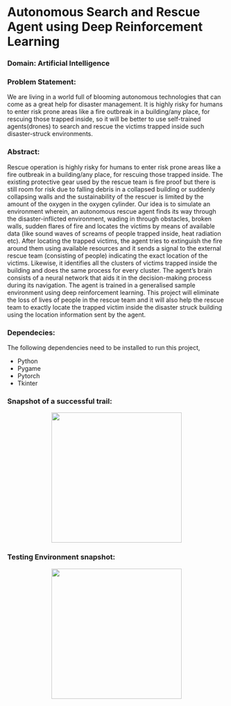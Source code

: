 # Autonomous Search and Rescue Agent using Deep Reinforcement Learning
### Domain: Artificial Intelligence
### Problem Statement:
We are living in a world full of blooming autonomous technologies that can come as a great help for disaster management. It is highly risky for humans to enter risk prone areas like a fire outbreak in a building/any place, for rescuing those trapped inside, so it will be better to use self-trained agents(drones) to search and rescue the victims trapped inside such disaster-struck environments.
### Abstract:
Rescue operation is highly risky for humans to enter risk prone areas like a fire outbreak in a building/any place, for rescuing those trapped inside. The existing protective gear used by the rescue team is fire proof but there is still room for risk due to falling debris in a collapsed building or suddenly collapsing walls and the sustainability of the rescuer is limited by the amount of the oxygen in the oxygen cylinder. Our idea is to simulate an environment wherein, an autonomous rescue agent finds its way through the disaster-inflicted environment, wading in through obstacles, broken walls, sudden flares of fire and locates the victims by means of available data (like sound waves of screams of people trapped inside, heat radiation etc). After locating the trapped victims, the agent tries to extinguish the fire around them using available resources and it sends a signal to the external rescue team (consisting of people) indicating the exact location of the victims. Likewise, it identifies all the clusters of victims trapped inside the building and does the same process for every cluster. The agent’s brain consists of a neural network that aids it in the decision-making process during its navigation. The agent is trained in a generalised sample environment using deep reinforcement learning. This project will eliminate the loss of lives of people in the rescue team and it will also help the rescue team to exactly locate the trapped victim inside the disaster struck building using the location information sent by the agent.
### Dependecies:
The following dependencies need to be installed to run this project,
* Python
* Pygame
* Pytorch
* Tkinter
### Snapshot of a successful trail:
<p align="center">
<img src="https://user-images.githubusercontent.com/76396579/168641459-32bd33b2-ded3-4f30-91f5-61598e0b8043.jpg" height="300" width="300">
</p>

### Testing Environment snapshot:
<p align="center">
  <img src="https://user-images.githubusercontent.com/76396579/170319111-eb43a54d-a21a-4c43-9749-d8fc19210e80.png" height="300" width="300">
</p>

